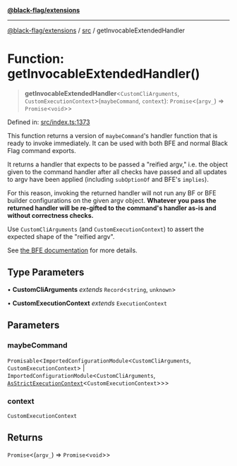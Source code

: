 [**@black-flag/extensions**](../../README.md)

***

[@black-flag/extensions](../../README.md) / [src](../README.md) / getInvocableExtendedHandler

# Function: getInvocableExtendedHandler()

> **getInvocableExtendedHandler**\<`CustomCliArguments`, `CustomExecutionContext`\>(`maybeCommand`, `context`): `Promise`\<(`argv_`) => `Promise`\<`void`\>\>

Defined in: [src/index.ts:1373](https://github.com/Xunnamius/black-flag-extensions/blob/58ca41292dc469d27da4ef365acd1d10c30aedca/src/index.ts#L1373)

This function returns a version of `maybeCommand`'s handler function that is
ready to invoke immediately. It can be used with both BFE and normal Black
Flag command exports.

It returns a handler that expects to be passed a "reified argv," i.e. the
object given to the command handler after all checks have passed and all
updates to argv have been applied (including `subOptionOf` and BFE's
`implies`).

For this reason, invoking the returned handler will not run any BF or BFE
builder configurations on the given argv object. **Whatever you pass the
returned handler will be re-gifted to the command's handler as-is and without
correctness checks.**

Use `CustomCliArguments` (and `CustomExecutionContext`) to assert the
expected shape of the "reified argv".

See [the BFE
documentation](https://github.com/Xunnamius/black-flag-extensions?tab=readme-ov-file#getinvocableextendedhandler)
for more details.

## Type Parameters

• **CustomCliArguments** *extends* `Record`\<`string`, `unknown`\>

• **CustomExecutionContext** *extends* `ExecutionContext`

## Parameters

### maybeCommand

`Promisable`\<`ImportedConfigurationModule`\<`CustomCliArguments`, `CustomExecutionContext`\> \| `ImportedConfigurationModule`\<`CustomCliArguments`, [`AsStrictExecutionContext`](../type-aliases/AsStrictExecutionContext.md)\<`CustomExecutionContext`\>\>\>

### context

`CustomExecutionContext`

## Returns

`Promise`\<(`argv_`) => `Promise`\<`void`\>\>
